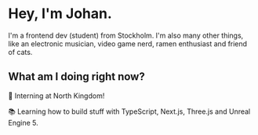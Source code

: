 # Hey, I'm Johan.

I'm a frontend dev (student) from Stockholm. I'm also many other things, like an electronic musician, video game nerd, ramen enthusiast and friend of cats.

## What am I doing right now?
🚀 Interning at North Kingdom!

📚 Learning how to build stuff with TypeScript, Next.js, Three.js and Unreal Engine 5.
